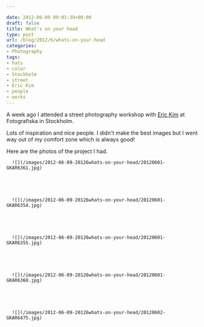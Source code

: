 ```yaml
---

date: 2012-06-09 09:01:39+00:00
draft: false
title: What's on your head
type: post
url: /blog/2012/6/whats-on-your-head
categories:
- Photography
tags:
- hats
- color
- Stockholm
- street
- Eric Kim
- people
- works
---
```


A week ago I attended a street photography workshop with [Eric Kim](http://erickimphotography.com/blog/) at Fotografiska in Stockholm.

Lots of inspiration and nice people. I didn't make the best images but I went way out of my comfort zone which is always good!

Here are the photos of the project I had.


  
      ![](/images/2012-06-09-20126whats-on-your-head/20120601-GKAR6361.jpg)

  


  
      ![](/images/2012-06-09-20126whats-on-your-head/20120601-GKAR6354.jpg)

  


  
      ![](/images/2012-06-09-20126whats-on-your-head/20120601-GKAR6355.jpg)

  


  
      ![](/images/2012-06-09-20126whats-on-your-head/20120601-GKAR6360.jpg)

  


  
      ![](/images/2012-06-09-20126whats-on-your-head/20120602-GKAR6475.jpg)

